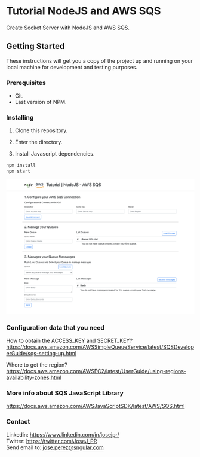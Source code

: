 # Tutorial NodeJS and AWS SQS

Create Socket Server with NodeJS and AWS SQS.

## Getting Started

These instructions will get you a copy of the project up and running on your local machine for development and testing purposes.

### Prerequisites

- Git.
- Last version of NPM.

### Installing

1. Clone this repository.

2. Enter the directory.

3. Install Javascript dependencies.

```
npm install
npm start
```

![Screenshot](screenshot.png)

### Configuration data that you need

How to obtain the ACCESS_KEY and SECRET_KEY?
https://docs.aws.amazon.com/AWSSimpleQueueService/latest/SQSDeveloperGuide/sqs-setting-up.html

Where to get the region? 
https://docs.aws.amazon.com/AWSEC2/latest/UserGuide/using-regions-availability-zones.html

### More info about SQS JavaScript Library

https://docs.aws.amazon.com/AWSJavaScriptSDK/latest/AWS/SQS.html

### Contact

Linkedin: https://www.linkedin.com/in/josejpr/ \
Twitter: https://twitter.com/JoseJ_PR \
Send email to: jose.perez@sngular.com